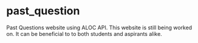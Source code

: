 # past_question
Past Questions website using ALOC API.
This website is still being worked on.
It can be beneficial to to both students and aspirants alike.
